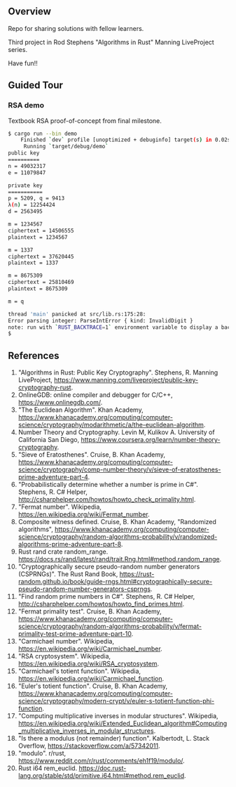 ## Overview
Repo for sharing solutions with fellow learners.

Third project in Rod Stephens "Algorithms in Rust" Manning LiveProject series. 

Have fun!!

## Guided Tour
### RSA demo
Textbook RSA proof-of-concept from final milestone.
```sh
$ cargo run --bin demo
    Finished `dev` profile [unoptimized + debuginfo] target(s) in 0.02s
     Running `target/debug/demo`
public key
==========
n = 49032317
e = 11079847

private key
===========
p = 5209, q = 9413
λ(n) = 12254424
d = 2563495

m = 1234567
ciphertext = 14506555
plaintext = 1234567

m = 1337
ciphertext = 37620445
plaintext = 1337

m = 8675309
ciphertext = 25810469
plaintext = 8675309

m = q

thread 'main' panicked at src/lib.rs:175:28:
Error parsing integer: ParseIntError { kind: InvalidDigit }
note: run with `RUST_BACKTRACE=1` environment variable to display a backtrace
$
```

## References
1. "Algorithms in Rust: Public Key Cryptography". Stephens, R. Manning LiveProject, https://www.manning.com/liveproject/public-key-cryptography-rust.
2. OnlineGDB: online compiler and debugger for C/C++, https://www.onlinegdb.com/.
2. "The Euclidean Algorithm". Khan Academy, https://www.khanacademy.org/computing/computer-science/cryptography/modarithmetic/a/the-euclidean-algorithm.
2. Number Theory and Cryptography. Levin M, Kulikov A. University of California San Diego, https://www.coursera.org/learn/number-theory-cryptography.
2. "Sieve of Eratosthenes". Cruise, B. Khan Academy, https://www.khanacademy.org/computing/computer-science/cryptography/comp-number-theory/v/sieve-of-eratosthenes-prime-adventure-part-4.
2. "Probabilistically determine whether a number is prime in C#". Stephens, R. C# Helper, http://csharphelper.com/howtos/howto_check_primality.html.
2. "Fermat number". Wikipedia, https://en.wikipedia.org/wiki/Fermat_number.
2. Composite witness defined. Cruise, B. Khan Academy, "Randomized algorithms", https://www.khanacademy.org/computing/computer-science/cryptography/random-algorithms-probability/v/randomized-algorithms-prime-adventure-part-8.
2. Rust rand crate random_range. https://docs.rs/rand/latest/rand/trait.Rng.html#method.random_range.
2. "Cryptographically secure pseudo-random number generators (CSPRNGs)". The Rust Rand Book, https://rust-random.github.io/book/guide-rngs.html#cryptographically-secure-pseudo-random-number-generators-csprngs.
2. "Find random prime numbers in C#". Stephens, R. C# Helper, http://csharphelper.com/howtos/howto_find_primes.html.
2. "Fermat primality test". Cruise, B. Khan Academy, https://www.khanacademy.org/computing/computer-science/cryptography/random-algorithms-probability/v/fermat-primality-test-prime-adventure-part-10.
2. "Carmichael number". Wikipedia, https://en.wikipedia.org/wiki/Carmichael_number.
2. "RSA cryptosystem". Wikipedia, https://en.wikipedia.org/wiki/RSA_cryptosystem.
2. "Carmichael's totient function". Wikipedia, https://en.wikipedia.org/wiki/Carmichael_function.
2. "Euler's totient function". Cruise, B. Khan Academy, https://www.khanacademy.org/computing/computer-science/cryptography/modern-crypt/v/euler-s-totient-function-phi-function.
2. "Computing multiplicative inverses in modular structures". Wikipedia, https://en.wikipedia.org/wiki/Extended_Euclidean_algorithm#Computing_multiplicative_inverses_in_modular_structures.
2. "Is there a modulus (not remainder) function". Kalbertodt, L. Stack Overflow, https://stackoverflow.com/a/57342011.
2. "modulo". r/rust, https://www.reddit.com/r/rust/comments/eh1f19/modulo/.
2. Rust i64 rem_euclid. https://doc.rust-lang.org/stable/std/primitive.i64.html#method.rem_euclid.
